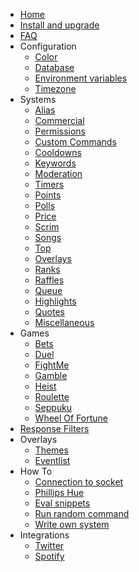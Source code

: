 * [Home](/_archive/10.6.x/)
* [Install and upgrade](/_archive/10.6.x/install-and-upgrade.md)
* [FAQ](/_archive/10.6.x/faq.md)
* Configuration
  * [Color](/_archive/10.6.x/configuration/color.md)
  * [Database](/_archive/10.6.x/configuration/database.md)
  * [Environment variables](/_archive/10.6.x/configuration/env.md)
  * [Timezone](/_archive/10.6.x/configuration/timezone.md)
* Systems
  * [Alias](/_archive/10.6.x/commands/alias.md)
  * [Commercial](/_archive/10.6.x/commands/commercial.md)
  * [Permissions](/_archive/10.6.x/commands/permissions.md)
  * [Custom Commands](/_archive/10.6.x/commands/custom-commands.md)
  * [Cooldowns](/_archive/10.6.x/commands/cooldowns.md)
  * [Keywords](/_archive/10.6.x/commands/keywords.md)
  * [Moderation](/_archive/10.6.x/commands/moderation.md)
  * [Timers](/_archive/10.6.x/commands/timers.md)
  * [Points](/_archive/10.6.x/commands/points.md)
  * [Polls](/_archive/10.6.x/commands/polls.md)
  * [Price](/_archive/10.6.x/commands/price.md)
  * [Scrim](/_archive/10.6.x/commands/scrim.md)
  * [Songs](/_archive/10.6.x/commands/songs.md)
  * [Top](/_archive/10.6.x/commands/top.md)
  * [Overlays](/_archive/10.6.x/commands/overlays.md)
  * [Ranks](/_archive/10.6.x/commands/ranks.md)
  * [Raffles](/_archive/10.6.x/commands/raffles.md)
  * [Queue](/_archive/10.6.x/commands/queue.md)
  * [Highlights](/_archive/10.6.x/commands/highlights.md)
  * [Quotes](/_archive/10.6.x/commands/quotes.md)
  * [Miscellaneous](/_archive/10.6.x/commands/miscellaneous.md)
* Games
  * [Bets](/_archive/10.6.x/games/bets.md)
  * [Duel](/_archive/10.6.x/games/duel.md)
  * [FightMe](/_archive/10.6.x/games/fightme.md)
  * [Gamble](/_archive/10.6.x/games/gamble.md)
  * [Heist](/_archive/10.6.x/games/heist.md)
  * [Roulette](/_archive/10.6.x/games/roulette.md)
  * [Seppuku](/_archive/10.6.x/games/seppuku.md)
  * [Wheel Of Fortune](/_archive/10.6.x/games/wheelOfFortune.md)
* [Response Filters](/_archive/10.6.x/filters/all.md)
* Overlays
  * [Themes](/_archive/10.6.x/overlays/themes.md)
  * [Eventlist](/_archive/10.6.x/overlays/eventlist.md)
* How To
  * [Connection to socket](/_archive/10.6.x/howto/connection-to-socket.md)
  * [Phillips Hue](/_archive/10.6.x/howto/phillipshue.md)
  * [Eval snippets](/_archive/10.6.x/howto/eval.md)
  * [Run random command](/_archive/10.6.x/howto/run-random-command.md)
  * [Write own system](/_archive/10.6.x/howto/write-own-system.md)
* Integrations
  * [Twitter](/_archive/10.6.x/integrations/twitter.md)
  * [Spotify](/_archive/10.6.x/integrations/spotify.md)